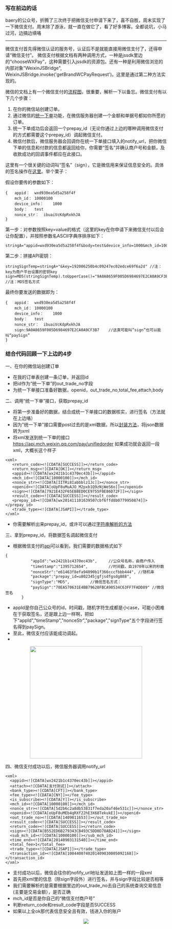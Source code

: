 
### 写在前边的话
baery的公众号，折腾了三次终于把微信支付申请下来了，喜不自胜，周末实现了一下微信支付。周末除了游泳，就一直在做它了，看了好多博客。全都说坑，小马过河，边搞边填咯

---
微信支付首先得微信认证的服务号，认证后不是就能直接用微信支付了，还得申请“微信支付”。
微信支付根据文档有两种调用方式，一种是jssdk里边的“chooseWXPay”，这种需要引入jssdk的资源包。还有一种是利用微信浏览的内部对象"WeixinJSBridge", WeixinJSBridge.invoke('getBrandWCPayRequest')。这里是通过第二种方法实现的。

微信的文档上有一个微信支付的[流程图](https://pay.weixin.qq.com/wiki/doc/api/jsapi.php?chapter=7_4)，很重要，解析一下以备忘。微信支付有以下几个步骤：
1. 在你的微信站创建订单。
2. 通过微信的[统一下单](https://pay.weixin.qq.com/wiki/doc/api/jsapi.php?chapter=9_1)功能，在微信服务器创建一个金额和单据号都如你所愿的订单。
3. 统一下单成功后会返回一个prepay_id（无论你通过上边的哪种调用微信支付的方式都需要这个prepay_id）调起微信支付。
4. 微信付款后，微信服务器会回调你在统一下单接口填入的notify_url，把你微信下单的信息和付款的信息都返回给你，你需要“签名”并确认商户号和金额，及收款成功的回调事件都应在此接口。

这里有一个很关键的动词叫“签名”（sign），它是微信用来保证信息安全的。具体的签名操作在[这里](https://pay.weixin.qq.com/wiki/doc/api/jsapi.php?chapter=4_3)。举个栗子：

假设你要传的参数如下：

```
{   appid：	wxd930ea5d5a258f4f
    mch_id：	10000100
    device_info：	1000
    body：	test
    nonce_str：	ibuaiVcKdpRxkhJA
}
```
第一步：对参数按照key=value的格式（这里的key在你申请下来微信支付以后会让你配置），并按照参数名ASCII字典序排序如下：

```
stringA="appid=wxd930ea5d5a258f4f&body=test&device_info=1000&mch_id=10000100&nonce_str=ibuaiVcKdpRxkhJA";
```
第二步：拼接API密钥：

```
stringSignTemp=stringA+"&key=192006250b4c09247ec02edce69f6a2d" //注：key为商户平台设置的密钥key
sign=MD5(stringSignTemp).toUpperCase()="9A0A8659F005D6984697E2CA0A9CF3B7" //注：MD5签名方式
```
最终你要发送的数据即为：

```
{   appid：	wxd930ea5d5a258f4f
    mch_id：	10000100
    device_info：	1000
    body：	test
    nonce_str：	ibuaiVcKdpRxkhJA
    sign:9A0A8659F005D6984697E2CA0A9CF3B7    //这类可能叫“sign”也可以能叫“paySign”
}
```
### 结合代码回顾一下上边的4步
一、在你的微信站创建订单
- 在我的订单表创建一条订单，并返回id
- 把id作为“统一下单”的out_trade_no字段
- 为统一下单接口准备好数据，openid，out_trade_no,total_fee,attach,body

二、调用“统一下单”接口，获取prepay_id

- 将第一步准备好的数据，结合成统一下单接口的数据核实，进行签名（方法就在上边咯）
- 因为"统一下单"接口需要post过去的是xml数据，所以[封装方法](https://github.com/guguji5/bakery/blob/master/bakeryApi/wechat/unifiedorder.js)，将json数据转为xml
- 将xml发送到统一下单的接口
https://api.mch.weixin.qq.com/pay/unifiedorder
如果成功就会返回一段xml，大概长这个样子

```
<xml>
   <return_code><![CDATA[SUCCESS]]></return_code>
   <return_msg><![CDATA[OK]]></return_msg>
   <appid><![CDATA[wx2421b1c4370ec43b]]></appid>
   <mch_id><![CDATA[10000100]]></mch_id>
   <nonce_str><![CDATA[IITRi8Iabbblz1Jc]]></nonce_str>
   <openid><![CDATA[oUpF8uMuAJO_M2pxb1Q9zNjWeS6o]]></openid>
   <sign><![CDATA[7921E432F65EB8ED0CE9755F0E86D72F]]></sign>
   <result_code><![CDATA[SUCCESS]]></result_code>
   <prepay_id><![CDATA[wx201411101639507cbf6ffd8b0779950874]]></prepay_id>
   <trade_type><![CDATA[JSAPI]]></trade_type>
</xml>
```
- 你需要解析出来prepay_id，或许可以通过[字符串解析的方法](https://github.com/guguji5/bakery/blob/master/bakeryApi/dbconf/xmlParse.js)

三、拿到prepay_id，将数据签名调起微信支付


- 根据微信支付的[api](https://pay.weixin.qq.com/wiki/doc/api/jsapi.php?chapter=7_7&index=6)可以看到，我们需要的数据格式如下
```
{
           "appId":"wx2421b1c4370ec43b",     //公众号名称，由商户传入     
           "timeStamp":"1395712654",         //时间戳，自1970年以来的秒数     
           "nonceStr":"e61463f8efa94090b1f366cccfbbb444", //随机串     
           "package":"prepay_id=u802345jgfjsdfgsdg888",     
           "signType":"MD5",         //微信签名方式：     
           "paySign":"70EA570631E4BB79628FBCA90534C63FF7FADD89" //微信签名 
       }
```
- appId是你自己公众号的id，时间戳，随机字符生成都是小case，可能小困难在于获取签名，还是跟上边一样啊，把如下"appId","timeStamp","nonceStr","package","signType"五个字段进行签名得到paySign。
- 至此，微信支付应该能成功调起。
- 
<div align=center>
<img src='http://ww1.sinaimg.cn/large/7ec3646fgy1fizfr7ybcij20f00qodg9.jpg' width=350>
</div>

四、微信支付成功以后，微信服务器调用notify_url

```
<xml>
  <appid><![CDATA[wx2421b1c4370ec43b]]></appid>
  <attach><![CDATA[支付测试]]></attach>
  <bank_type><![CDATA[CFT]]></bank_type>
  <fee_type><![CDATA[CNY]]></fee_type>
  <is_subscribe><![CDATA[Y]]></is_subscribe>
  <mch_id><![CDATA[10000100]]></mch_id>
  <nonce_str><![CDATA[5d2b6c2a8db53831f7eda20af46e531c]]></nonce_str>
  <openid><![CDATA[oUpF8uMEb4qRXf22hE3X68TekukE]]></openid>
  <out_trade_no><![CDATA[1409811653]]></out_trade_no>
  <result_code><![CDATA[SUCCESS]]></result_code>
  <return_code><![CDATA[SUCCESS]]></return_code>
  <sign><![CDATA[B552ED6B279343CB493C5DD0D78AB241]]></sign>
  <sub_mch_id><![CDATA[10000100]]></sub_mch_id>
  <time_end><![CDATA[20140903131540]]></time_end>
  <total_fee>1</total_fee>
  <trade_type><![CDATA[JSAPI]]></trade_type>
  <transaction_id><![CDATA[1004400740201409030005092168]]></transaction_id>
</xml>
```
- 支付成功以后，微信会往你的nofify_url地址发送如上图一样的一段xml
- 首先把xml里的信息（除sign字段外）进行签名，并与sign字段比较是否相等
- 我们需要解析的是需要根据里边的out_trade_no去自己的系统查询交易信息(主要是交易金额），是否正确
- mch_id是否是你自己的“微信支付商户号”
- 判断return_code和result_code字段是否SUCCESS
- 如果以上全ok那代表信息安全且有效，钱进入你的账户



<div align=center>
<img src ='http://ww1.sinaimg.cn/large/7ec3646fgy1fizfp0nxrcj2076076q3e.jpg'>
</div>

